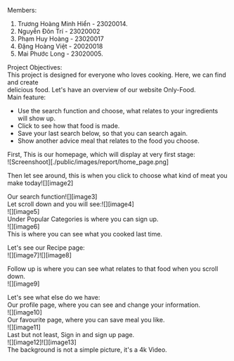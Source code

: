 Members: 

1. Trương Hoàng Minh Hiển \- 23020014\.  
2. Nguyễn Đôn Trí \- 23020002  
3. Phạm Huy Hoàng \- 23020017  
4. Đặng Hoàng Việt \- 20020018  
5. Mai Phước Long \- 23020005\.

Project Objectives:  
	This project is designed for everyone who loves cooking. Here, we can find and create   
	delicious food. Let's have an overview of our website Only-Food.  
Main feature:

* Use the search function and choose, what relates to your ingredients will show up.  
* Click to see how that food is made.  
* Save your last search below, so that you can search again.  
* Show another advice meal that relates to the food you choose.


First, This is our homepage, which will display at very first stage:  
![Screenshoot][./public/images/report/home_page.png]

Then let see around, this is when you click to choose what kind of meat you make today![][image2]

Our search function![][image3]  
Let scroll down and you will see:![][image4]  
![][image5]  
Under Popular Categories is where you can sign up.  
![][image6]  
This is where you can see what you cooked last time.

Let's see our Recipe page:  
![][image7]![][image8]

Follow up is where you can see what relates to that food when you scroll down.  
![][image9]

Let's see what else do we have:  
Our profile page, where you can see and change your information.  
![][image10]  
Our favourite page, where you can save meal you like.  
![][image11]  
Last but not least, Sign in and sign up page.  
![][image12]![][image13]  
The background is not a simple picture, it's a 4k Video.













